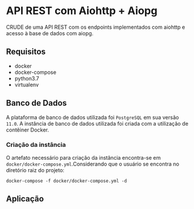 # API REST com Aiohttp + Aiopg

CRUDE de uma API REST com os endpoints implementados com aiohttp e acesso à base de dados com aiopg.

## Requisitos
* docker
* docker-compose
* python3.7
* virtualenv

## Banco de Dados

A plataforma de banco de dados utilizada foi `PostgreSQL` em sua versão `11.0`. A instância de banco de dados utilizada foi criada com a utilização de contêiner Docker.

### Criação da instância

O artefato necessário para criação da instância encontra-se em `docker/docker-compose.yml`.Considerando que o usuário se encontra no diretório raiz do projeto:

```shell
docker-compose -f docker/docker-compose.yml -d
```

## Aplicação



